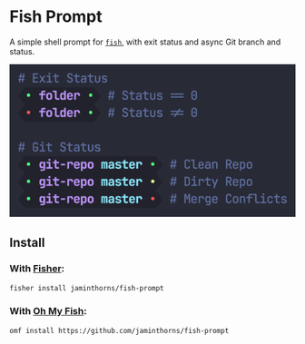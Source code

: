 # Fish Prompt

A simple shell prompt for [`fish`](https://fishshell.com/), with exit status and
async Git branch and status.

![Screenshot](screenshot.png)

## Install

### With [Fisher](https://github.com/jorgebucaran/fisher):

```fish
fisher install jaminthorns/fish-prompt
```

### With [Oh My Fish](https://github.com/oh-my-fish/oh-my-fish):

```fish
omf install https://github.com/jaminthorns/fish-prompt
```

